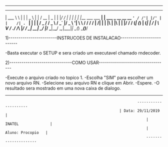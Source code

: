 ----------------------------------------------------------------------------
______ _   _  ______                   _                     _____  _____ 
| ___ \ \ | | |  _  \                 | |                   / __  \|  _  |
| |_/ /  \| | | | | |___  ___ ___   __| | ___ _ __  __   __ `' / /'| |/' |
|    /| . ` | | | | / _ \/ __/ _ \ / _` |/ _ \ '__| \ \ / /   / /  |  /| |
| |\ \| |\  | | |/ /  __/ (_| (_) | (_| |  __/ |     \ V /  ./ /___\ |_/ /
\_| \_\_| \_/ |___/ \___|\___\___/ \__,_|\___|_|      \_(_) \_____(_)___/   


1)------------------------INSTRUCOES DE INSTALACAO--------------------------

-Basta executar o SETUP e sera criado um executavel chamado rndecoder.

2)-------------------------------COMO USAR----------------------------------

-Execute o arquivo criado no topico 1.
-Escolha "SIM" para escolher um novo arquivo RN.
-Selecione seu arquivo RN e clique em Abrir.
-Espere.
-O resultado sera mostrado em uma nova caixa de dialogo.

----------------------------------------------------------------------------


                    			                    	       ---------------------
                                                       | Data: 29/11/2019  |
						                                           | INATEL		         |
						                                           | Aluno: Procopio   |
						                                           ---------------------
